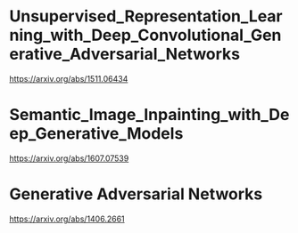 # Unsupervised_Representation_Learning_with_Deep_Convolutional_Generative_Adversarial_Networks 
https://arxiv.org/abs/1511.06434

# Semantic_Image_Inpainting_with_Deep_Generative_Models
https://arxiv.org/abs/1607.07539

# Generative Adversarial Networks
https://arxiv.org/abs/1406.2661
